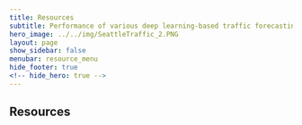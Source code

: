 ```yaml
---
title: Resources
subtitle: Performance of various deep learning-based traffic forecasting models
hero_image: ../../img/SeattleTraffic_2.PNG
layout: page
show_sidebar: false
menubar: resource_menu
hide_footer: true
<!-- hide_hero: true -->
---
```


## Resources

